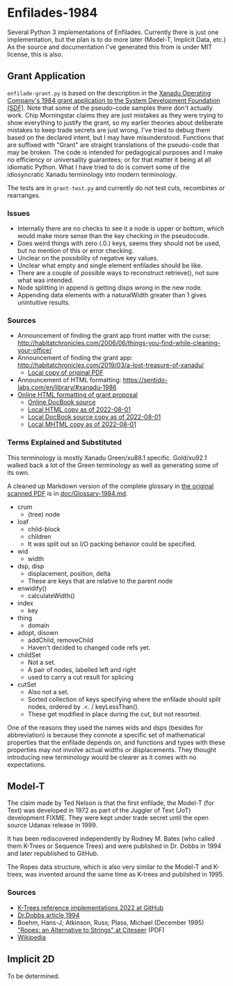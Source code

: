 # Enfilades-1984
Several Python 3 implementations of Enfilades.
Currently there is just one implementation, but the plan is to do more later (Model-T, Implicit Data, etc.)
As the source and documentation I've generated this from is under MIT license, this is also.

## Grant Application
`enfilade-grant.py` is based on the description in the [Xanadu Operating Company's 1984 grant application to the System Development Foundation (SDF)](doc/XanaduSDF1984OCR.pdf).
Note that some of the pseudo-code samples there don't actually work.
Chip Morningstar claims they are just mistakes as they were trying to show everything to justify the grant, so my earlier theories about deliberate mistakes to keep trade secrets are just wrong.
I've tried to debug them based on the declared intent, but I may have misunderstood.
Functions that are suffixed with "Grant" are straight translations of the pseudo-code that may be broken.
The code is intended for pedagogical purposes and I make no efficiency or universality guarantees; or for that matter it being at all idiomatic Python.
What I have tried to do is convert some of the idiosyncratic Xanadu terminology into modern terminology.

The tests are in `grant-test.py` and currently do not test cuts, recombines or rearranges.

### Issues
* Internally there are no checks to see it a node is upper or bottom, which would make more sense than the key checking in the pseudocode.
* Does weird things with zero (.0.) keys, seems they should not be used, but no mention of this or error checking.
* Unclear on the possibility of negative key values.
* Unclear what empty and single element enfilades should be like.
* There are a couple of possible ways to reconstruct retrieve(), not sure what was intended.
* Node splitting in append is getting disps wrong in the new node.
* Appending data elements with a naturalWidth greater than 1 gives unintuitive results.

### Sources 
* Announcement of finding the grant app front matter with the curse: http://habitatchronicles.com/2006/06/things-you-find-while-cleaning-your-office/
* Announcement of finding the grant app: http://habitatchronicles.com/2019/03/a-lost-treasure-of-xanadu/
    * [Local copy of original PDF](doc/XanaduSDF1984OCR.pdf)
* Announcement of HTML formatting: https://sentido-labs.com/en/library/#xanadu-1986
* [Online HTML formatting of grant proposal](https://sentido-labs.com/en/library/201904240732/Xanadu%20Hypertext%20Documents.html)
    * [Online DocBook source](https://sentido-labs.com/en/library/201904240732/Xanadu%20Hypertext%20Documents.xml)
    * [Local HTML copy as of 2022-08-01](doc/XHD-20220801/Xanadu%20Hypertext%20Documents.htm)
    * [Local DocBook source copy as of 2022-08-01](doc/Xanadu%20Hypertext%20Documents-20220801.xml)
    * [Local MHTML copy as of 2022-08-01](doc/XHD-20220801.mhtml)
  
### Terms Explained and Substituted
This terminology is mostly Xanadu Green/xu88.1 specific.
Gold/xu92.1 walked back a lot of the Green terminology as well as generating some of its own.

A cleaned up Markdown version of the complete glossary in [the original scanned PDF](doc/XanaduSDF1984OCR.pdf) is in [doc/Glossary-1984.md](doc/Glossary-1984.md).

* crum
    * (tree) node
* loaf
    * child-block
    * children
    * It was split out so I/O packing behavior could be specified.
* wid
    * width
* dsp, disp
    * displacement, position, delta
    * These are keys that are relative to the parent node 
* enwidify()
    * calculateWidth()
* index
    * key
* thing
    * domain
* adopt, disown
	* addChild, removeChild
	* Haven't decided to changed code refs yet.
* childSet
    * Not a set.
    * A pair of nodes, labelled left and right
    * used to carry a cut result for splicing
* cutSet
    * Also not a set.
    * Sorted collection of keys specifying where the enfilade should split nodes, ordered by .<. / keyLessThan().
    * These get modified in place during the cut, but not resorted.

One of the reasons they used the names wids and dsps (besides for abbreviation) is because they connote a specific set of mathematical properties that the enfilade depends on, and functions and types with these properties may not involve actual widths or displacements.
They thought introducing new terminology would be clearer as it comes with no expectations.

## Model-T
The claim made by Ted Nelson is that the first enfilade, the Model-T (for Text) was developed in 1972 as part of the Juggler of Text (JoT) development FIXME.
They were kept under trade secret until the open source Udanax release in 1999.

It has been rediscovered independently by Rodney M. Bates (who called them K-Trees or Sequence Trees) and were published in Dr. Dobbs in 1994 and later republished to GitHub.

The Ropes data structure, which is also very similar to the Model-T and K-trees, was invented around the same time as K-trees and published in 1995.  

### Sources
* [K-Trees reference implementations 2022 at GitHub](https://github.com/RodneyBates/ktrees)
* [Dr.Dobbs article 1994]()
* Boehm, Hans-J; Atkinson, Russ; Plass, Michael (December 1995) ["Ropes: an Alternative to Strings" at Citeseer](https://citeseer.ist.psu.edu/viewdoc/download?doi=10.1.1.14.9450&rep=rep1&type=pdf) (PDF)
* [Wikipedia](https://en.wikipedia.org/wiki/Rope_(data_structure))

## Implicit 2D
To be determined.


